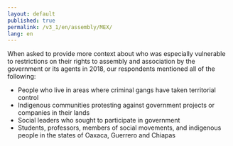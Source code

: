```yaml
---
layout: default
published: true
permalink: /v3_1/en/assembly/MEX/
lang: en
---
```


When asked to provide more context about who was especially vulnerable to restrictions on their rights to assembly and association by the government or its agents in 2018, our respondents mentioned all of the following:
-	People who live in areas where criminal gangs have taken territorial control 
-	Indigenous communities protesting against government projects or companies in their lands
-	Social leaders who sought to participate in government
-	Students, professors, members of social movements, and indigenous people in the states of Oaxaca, Guerrero and Chiapas

